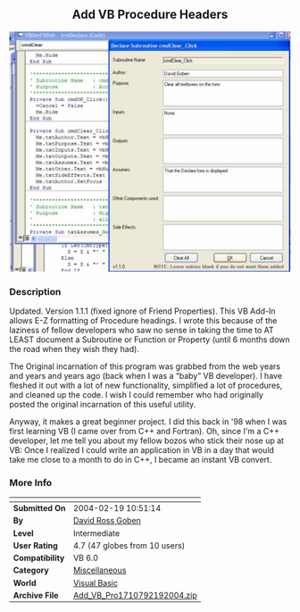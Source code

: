 ﻿<div align="center">

## Add VB Procedure Headers

<img src="PIC2004215723368600.JPG">
</div>

### Description

Updated. Version 1.1.1 (fixed ignore of Friend Properties). This VB Add-In allows E-Z formatting of Procedure headings. I wrote this because of the laziness of fellow developers who saw no sense in taking the time to AT LEAST document a Subroutine or Function or Property (until 6 months down the road when they wish they had).

The Original incarnation of this program was grabbed from the web years and years and years ago (back when I was a “baby” VB developer). I have fleshed it out with a lot of new functionality, simplified a lot of procedures, and cleaned up the code. I wish I could remember who had originally posted the original incarnation of this useful utility.

Anyway, it makes a great beginner project. I did this back in '98 when I was first learning VB (I came over from C++ and Fortran). Oh, since I'm a C++ developer, let me tell you about my fellow bozos who stick their nose up at VB: Once I realized I could write an application in VB in a day that would take me close to a month to do in C++, I became an instant VB convert.
 
### More Info
 


<span>             |<span>
---                |---
**Submitted On**   |2004-02-19 10:51:14
**By**             |[David Ross Goben](https://github.com/Planet-Source-Code/PSCIndex/blob/master/ByAuthor/david-ross-goben.md)
**Level**          |Intermediate
**User Rating**    |4.7 (47 globes from 10 users)
**Compatibility**  |VB 6\.0
**Category**       |[Miscellaneous](https://github.com/Planet-Source-Code/PSCIndex/blob/master/ByCategory/miscellaneous__1-1.md)
**World**          |[Visual Basic](https://github.com/Planet-Source-Code/PSCIndex/blob/master/ByWorld/visual-basic.md)
**Archive File**   |[Add\_VB\_Pro1710792192004\.zip](https://github.com/Planet-Source-Code/david-ross-goben-add-vb-procedure-headers__1-51774/archive/master.zip)








